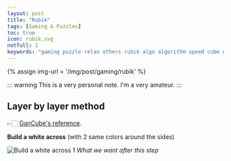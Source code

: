 ```yaml
---
layout: post
title: "Rubik"
tags: [Gaming & Puzzles]
toc: true
icon: rubik.svg
notfull: 1
keywords: "gaming puzzle relax others rubik algo algorithm speed cube godube"
---
```


{% assign img-url = '/img/post/gaming/rubik' %}

::: warning
This is a very personal note. I'm a very amateur.
:::

## Layer by layer method

👉🏻 [GanCube's reference](https://www.gancube.com/layer-by-layer-guide-of-gancube).

**Build a white across** (with 2 same colors around the sides)

![Build a white across 1]({{img-url}}/1_1_1.png)
_What we want after this step_
